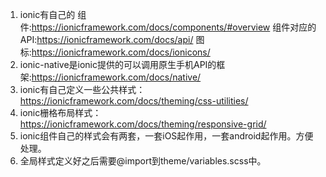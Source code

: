1. ionic有自己的
组件:https://ionicframework.com/docs/components/#overview
组件对应的API:https://ionicframework.com/docs/api/
图标:https://ionicframework.com/docs/ionicons/
2. ionic-native是ionic提供的可以调用原生手机API的框架:https://ionicframework.com/docs/native/
3. ionic有自己定义一些公共样式：https://ionicframework.com/docs/theming/css-utilities/
4. ionic栅格布局样式：https://ionicframework.com/docs/theming/responsive-grid/
5. ionic组件自己的样式会有两套，一套iOS起作用，一套android起作用。方便处理。
6. 全局样式定义好之后需要@import到theme/variables.scss中。